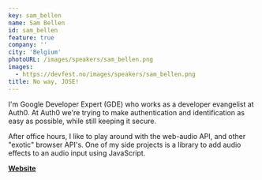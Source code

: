 ```yaml
---
key: sam_bellen
name: Sam Bellen
id: sam_bellen
feature: true
company: ''
city: 'Belgium'
photoURL: /images/speakers/sam_bellen.png
images:
  - https://devfest.no/images/speakers/sam_bellen.png
title: No way, JOSE!
---
```


I'm Google Developer Expert (GDE) who works as a developer evangelist at Auth0. At Auth0 we're trying to make authentication and identification as easy as possible, while still keeping it secure.

After office hours, I like to play around with the web-audio API, and other "exotic" browser API's. One of my side projects is a library to add audio effects to an audio input using JavaScript.

**[Website](https://sambego.tech/)**